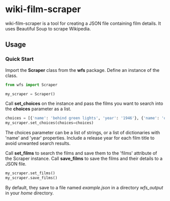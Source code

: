 # wiki-film-scraper
wiki-film-scraper is a tool for creating a JSON file containing film details. It uses Beautiful Soup to scrape Wikipedia.

## Usage
### Quick Start
Import the **Scraper** class from the **wfs** package. Define an instance of the class. 
```python
from wfs import Scraper

my_scraper = Scraper()
```
Call **set_choices** on the instance and pass the films you want to search into the **choices** parameter as a list. 
```python
choices = [{'name': 'behind green lights', 'year': '1946'}, {'name': 'opening night', 'year': '1977'}]
my_scraper.set_choices(choices=choices)
```
The choices parameter can be a list of strings, or a list of dictionaries with 'name' and 'year' properties. 
Include a release year for each film title to avoid unwanted search results.

Call **set_films** to search the films and save them to the 'films' attribute of the Scraper instance.
Call **save_films** to save the films and their details to a JSON file.
```python
my_scraper.set_films()
my_scraper.save_films()
```
By default, they save to a file named *example.json* in a directory *wfs_output* in your *home* directory.
